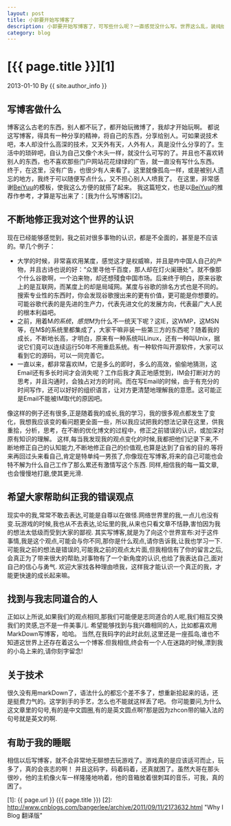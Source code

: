 ```yaml
---
layout: post
title: 小郭要开始写博客了
description: 小郭要开始写博客了，可写些什么呢？一直感觉没什么写。世界这么乱，装纯给谁看？
category: blog
---
```


# [{{ page.title }}][1]
2013-01-10 By {{ site.author_info }}

## 写博客做什么
博客这么古老的东西，别人都不玩了，都开始玩微博了，我却才开始玩啊。
都说这写博客，得具有一种分享的精神，将自己的东西，分享给别人。可如果说技术吧，本人却没什么高深的技术，又天外有天，人外有人，真是没什么分享的了。生活中的琐碎吧，自认为自己又像个木头一样，就没什么可写的了。并且也不喜欢转别人的东西，也不喜欢那些门户网站花花绿绿的广告，就一直没有写什么东西。
终于，在这里，没有广告，也很少有人来看了。这里就像孤岛一样，或是被别人遗忘的地方，我终于可以随便写点什么，又不担心别人人喷我了。
在这里，非常感谢[BeiYuu][]的模板，使我这么方便的就搭了起来。
我这篇短文，也是以[BeiYuu][]的推荐作参考，才算是写出来了：[我为什么写博客][2]。

## 不断地修正我对这个世界的认识
现在已经能够感觉到，我之前对很多事物的认识，都是不全面的，甚至是不应该的。举几个例子：

* 大学的时候，非常喜欢用某度，感觉这才是权威嘛，并且是咋中国人自己的产物，并且古诗也说的好：“众里寻他千百度，那人却在灯火阑珊处”。就不像那个什么谷歌啊，一个泊来物，却还想殘食中国市场。后来终于明白，原来谷歌上的是互联网，而某度上的却是局域网。某度与谷歌的排名方式也是不同的。搜索专业性的东西时，你会发现谷歌搜出来的更有价值，更可能是你想要的。可能谷歌代表的是先进的生产力，代表先进文化的发展方向，代表最广大人民的根本利益吧。
* 之前，用着M$的系统，感觉M$为什么不一统天下呢？这IE，这WMP，这MSN等，在M$的系统里都集成了，大家干嘛非装一些第三方的东西呢？随着我的成长，不断地长高，才明白，原来有一种系统叫Linux，还有一种叫Unix，据说它们竟可以连续运行50年不用重启系统。有一种软件叫开源软件，大家可以看到它的源码，可以一同完善它。
* 一直以来，都非常喜欢IM，它是多么的即时，多么的高效，偷偷地猜测，这Email还有多长时间才会消失呢？工作后我才真正地感觉到，IM会打断对方的思考，并且沟通时，会独占对方的时间。而在写Email的时候，由于有充分的时间写作，还可以好好的组织语言，让对方更清楚地理解我的意愿。这可能正是Email不能被IM取代的原因吧。

像这样的例子还有很多,正是随着我的成长,我的学习，我的很多观点都发生了变化，我想我应该变的看问题更全面一些，所以我应试把我的想法记录在这里，供我重拾，分析，思考，在不断的优化博文的过程中，修正之前错误的认识，或加深对原有知识的理解。
这样,每当我发现我的观点变化的时候,我都把他们记录下来,不断地修正自己的认知能力,不断地修正自己的价值观,也算是达到了自省的目的.等将来再回过头来看自己,肯定是特单纯一男孩了,你像现在写博客,将来的自己可能也会特不解为什么自己工作了那么累还有激情写这个东西.
同样,相信我的每一篇文章,也会慢慢地打磨,使其更光滑.

## 希望大家帮助纠正我的错误观点
现实中的我,常常不敢去表达,可能是自尊以在做怪.网络世界里的我,一点儿也没有变.玩游戏的时候,我也从不去表达,论坛里的我,从来也只看文章不恬静,害怕因为我的想法太低级而受到大家的鄙视.
其实写博客,就是为了向这个世界宣布:对于这件事情,我是这个观点,可能会与你不同,那你是什么观点,请你告诉我,让我也学习一下.可能我之前的想法是错误的,可能我之前的观点太片面,但我相信有了你的留言之后,会真正为了带来很大的帮助,对事物有了一个新角度的认识,也给了我表达自己,面对自己的信心与勇气.
欢迎大家找各种理由喷我，这样我才能认识一个真正的我，才能更快速的成长起来嘛。

## 找到与我志同道合的人
正如以上所说,如果我们的观点相同,那我们可能便是志同道合的人呢,我们相互交换我们的灵感,岂不是一件美事儿.
希望能够找到与我兴趣相同的人，比如都喜欢用MarkDown写博客，哈哈。
当然,在我码字的此时此刻,这里还是一座孤岛,谁也不知道这世界上还存在着这么一个博客.但我相信,终会有一个人在迷路的时候,漂到我的小岛上来的,请你刻字留念!

## 关于技术
很久没有用markDown了，语法什么的都忘个差不多了，想重新拾起来的话，还是挺费力气的。这学到手的手艺，怎么也不能就这样丢了吧。
你可能要问,为什么这文章里的句号,有的是中文圆圈,有的是英文圆点啊?那是因为zhcon带的输入法的句号就是英文的啊.

## 有助于我的睡眠
相信以后写博客，就不会非常地无聊想去玩游戏了。游戏真的是应该适可而止，玩多了，真的会丧志的啊！
并且这码字，码着码着，还真就困了。虽然大哥在那头很吵，他的主机像火车一样隆隆地响着，他的音箱放着很刺耳的音乐，可我，真的困了。


[XiaoGuo]: http://guozs.com "XiaoGuo"
[BeiYuu]: http://beiyuu.com "BeiYuu"
[1]: {{ page.url }} ({{ page.title }})
[2]: http://www.cnblogs.com/bangerlee/archive/2011/09/11/2173632.html "Why I Blog 翻译版"

